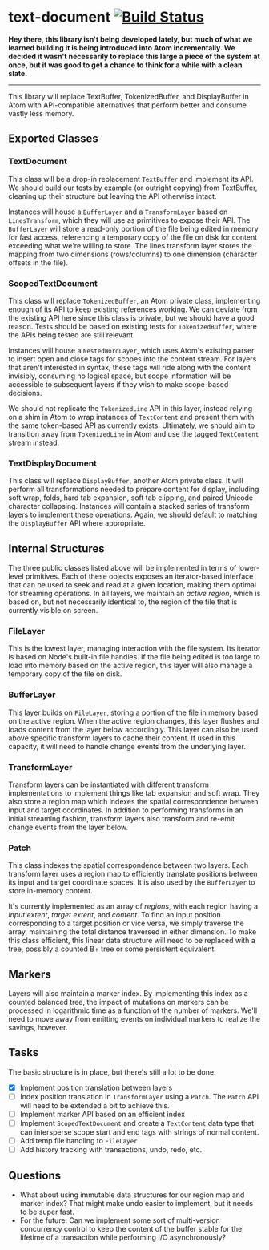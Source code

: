 


# text-document [![Build Status](https://travis-ci.org/atom/text-document.svg?branch=master)](https://travis-ci.org/atom/text-document)

**Hey there, this library isn't being developed lately, but much of what we learned building it is being introduced into Atom incrementally. We decided it wasn't necessarily to replace this large a piece of the system at once, but it was good to get a chance to think for a while with a clean slate.**

------

This library will replace TextBuffer, TokenizedBuffer, and DisplayBuffer in Atom with API-compatible alternatives that perform better and consume vastly less memory.

## Exported Classes

### TextDocument

This class will be a drop-in replacement `TextBuffer` and implement its API. We should build our tests by example (or outright copying) from TextBuffer, cleaning up their structure but leaving the API otherwise intact.

Instances will house a `BufferLayer` and a `TransformLayer` based on `LinesTransform`, which they will use as primitives to expose their API. The `BufferLayer` will store a read-only portion of the file being edited in memory for fast access, referencing a temporary copy of the file on disk for content exceeding what we're willing to store. The lines transform layer stores the mapping from two dimensions (rows/columns) to one dimension (character offsets in the file).

### ScopedTextDocument

This class will replace `TokenizedBuffer`, an Atom private class, implementing enough of its API to keep existing references working. We can deviate from the existing API here since this class is private, but we should have a good reason. Tests should be based on existing tests for `TokenizedBuffer`, where the APIs being tested are still relevant.

Instances will house a `NestedWordLayer`, which uses Atom's existing parser to insert open and close tags for scopes into the content stream. For layers that aren't interested in syntax, these tags will ride along with the content invisibly, consuming no logical space, but scope information will be accessible to subsequent layers if they wish to make scope-based decisions.

We should not replicate the `TokenizedLine` API in this layer, instead relying on a shim in Atom to wrap instances of `TextContent` and present them with the same token-based API as currently exists. Ultimately, we should aim to transition away from `TokenizedLine` in Atom and use the tagged `TextContent` stream instead.

### TextDisplayDocument

This class will replace `DisplayBuffer`, another Atom private class. It will perform all transformations needed to prepare content for display, including soft wrap, folds, hard tab expansion, soft tab clipping, and paired Unicode character collapsing. Instances will contain a stacked series of transform layers to implement these operations. Again, we should default to matching the `DisplayBuffer` API where appropriate.

## Internal Structures

The three public classes listed above will be implemented in terms of lower-level primitives. Each of these objects exposes an iterator-based interface that can be used to seek and read at a given location, making them optimal for streaming operations. In all layers, we maintain an *active region*, which is based on, but not necessarily identical to, the region of the file that is currently visible on screen.

### FileLayer

This is the lowest layer, managing interaction with the file system. Its iterator is based on Node's built-in file handles. If the file being edited is too large to load into memory based on the active region, this layer will also manage a temporary copy of the file on disk.

### BufferLayer

This layer builds on `FileLayer`, storing a portion of the file in memory based on the active region. When the active region changes, this layer flushes and loads content from the layer below accordingly. This layer can also be used above specific transform layers to cache their content. If used in this capacity, it will need to handle change events from the underlying layer.

### TransformLayer

Transform layers can be instantiated with different transform implementations to implement things like tab expansion and soft wrap. They also store a region map which indexes the spatial correspondence between input and target coordinates. In addition to performing transforms in an initial streaming fashion, transform layers also transform and re-emit change events from the layer below.

### Patch

This class indexes the spatial correspondence between two layers. Each transform layer uses a region map to efficiently translate positions between its input and target coordinate spaces. It is also used by the `BufferLayer` to store in-memory content.

It's currently implemented as an array of *regions*, with each region having a *input extent*, *target extent*, and *content*. To find an input position corresponding to a target position or vice versa, we simply traverse the array, maintaining the total distance traversed in either dimension. To make this class efficient, this linear data structure will need to be replaced with a tree, possibly a counted B+ tree or some persistent equivalent.

## Markers

Layers will also maintain a marker index. By implementing this index as a counted balanced tree, the impact of mutations on markers can be processed in logarithmic time as a function of the number of markers. We'll need to move away from emitting events on individual markers to realize the savings, however.

## Tasks

The basic structure is in place, but there's still a lot to be done.

* [x] Implement position translation between layers
* [ ] Index position translation in `TransformLayer` using a `Patch`. The `Patch` API will need to be extended a bit to achieve this.
* [ ] Implement marker API based on an efficient index
* [ ] Implement `ScopedTextDocument` and create a `TextContent` data type that can intersperse scope start and end tags with strings of normal content.
* [ ] Add temp file handling to `FileLayer`
* [ ] Add history tracking with transactions, undo, redo, etc.

## Questions

* What about using immutable data structures for our region map and marker index? That might make undo easier to implement, but it needs to be super fast.
* For the future: Can we implement some sort of multi-version concurrency control to keep the content of the buffer stable for the lifetime of a transaction while performing I/O asynchronously?
